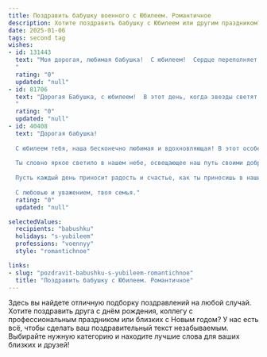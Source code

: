 ```yaml
---
title: Поздравить бабушку военного с Юбилеем. Романтичное
description: Хотите поздравить бабушку с Юбилеем или другим праздником? Наш ИИ создаст незабываемое поздравление, а вы обязательно выделитесь среди других.  
date: 2025-01-06
tags: second tag
wishes:
- id: 131443
  text: "Моя дорогая, любимая бабушка!  С юбилеем!  Сердце переполняет гордость и нежность, вспоминая твой мужественный путь, твою выдержку и силу, закаленные годами военной службы. Ты – воплощение стойкости и нежности,  женственности и отваги.  Пусть этот день будет наполнен счастьем, любовью близких и  теплотой воспоминаний.  Ты – наш яркий свет, наша надежда и опора.  Будь здорова, любима и счастлива, наша драгоценная!
  "
  rating: "0"
  updated: "null"
- id: 81706
  text: "Дорогая Бабушка, с юбилеем!  В этот день, когда звезды светят особенно ярко, а сердце бьется в такт праздничному вальсу, позвольте  пожелать Вам  бесконечного  счастья,  крепкого здоровья и мирного неба над головой. Пусть каждый день будет наполнен  теплотой  и любовью, а  жизнь  будет  яркой  и  радостной, словно  красивый  военный  парад!
  "
  rating: "0"
  updated: "null"
- id: 40408
  text: "Дорогая бабушка!
  
  С юбилеем тебя, наша бесконечно любимая и вдохновляющая! В этот особенный день хочется поблагодарить тебя за твою мужественность, стойкость и мудрость, которые ты привнесла в нашу жизнь. Ты – настоящий воин судьбы, прошедший через испытания, и твоя сила духа восхищает нас.
  
  Ты словно яркое светило в нашем небе, освещающее наш путь своими добрыми словами и заботой. Твоя любовь исцеляет, а мудрые советы направляют. Мы гордимся тем, что ты наша бабушка, и каждый миг с тобой – это драгоценный подарок.
  
  Пусть каждый день приносит радость и счастье, как ты приносишь в наши сердца. Желаем здоровья, долгих лет жизни и неиссякаемого вдохновения! Пусть будет много ярких моментов, наполненных любовью и теплом.
  
  С любовью и уважением, твоя семья."
  rating: "0"
  updated: "null"

selectedValues:
  recipients: "babushku"
  holidays: "s-yubileem"
  professions: "voennyy"
  style: "romantichnoe"

links:
- slug: "pozdravit-babushku-s-yubileem-romantichnoe"
  title: "Поздравить бабушку с Юбилеем. Романтичное"
---
```


Здесь вы найдете отличную подборку поздравлений на любой случай.
Хотите поздравить друга с днём рождения, коллегу с профессиональным праздником или близких с Новым годом? У нас есть всё, чтобы сделать ваш поздравительный текст незабываемым. Выбирайте нужную категорию и находите лучшие слова для ваших близких и друзей!

